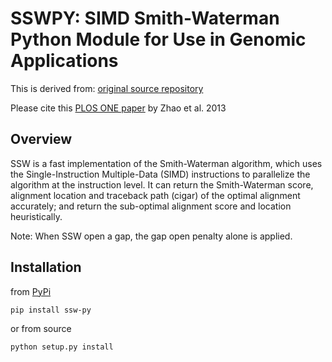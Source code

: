# SSWPY: SIMD Smith-Waterman Python Module for Use in Genomic Applications

This is derived from:
[original source repository](https://github.com/mengyao/Complete-Striped-Smith-Waterman-Library)

Please cite this [PLOS ONE paper](http://dx.plos.org/10.1371/journal.pone.0082138) by Zhao et al. 2013

## Overview

SSW is a fast implementation of the Smith-Waterman algorithm, which uses the
Single-Instruction Multiple-Data (SIMD) instructions to parallelize the
algorithm at the instruction level. It can return the Smith-Waterman score,
alignment location and traceback path (cigar) of the optimal alignment
accurately; and return the sub-optimal alignment score and location
heuristically.

Note: When SSW open a gap, the gap open penalty alone is applied.

## Installation

from [PyPi](https://pypi.org/project/ssw-py/)

    pip install ssw-py


or from source

    python setup.py install
